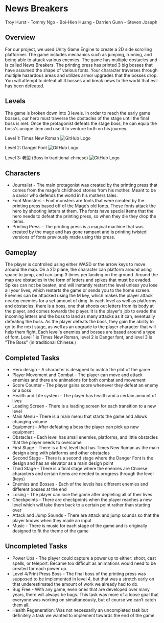 # News Breakers
Troy Hurst - Tommy Ngo - Boi-Hien Huang - Darrien Gunn - Steven Joseph

## Overview
For our project, we used Unity Game Engine to create a 2D side scrolling platformer. The game includes mechanics such as jumping, running, and being able to attack various enemies. The game has multiple obstacles and is called News Breakers.
The printing press has printed 3 big bosses that have assumed the shape of various fonts. Your character traverses through multiple hazardous areas and utilizes armor upgrades that the bosses drop. You will attempt to defeat all 3 bosses and break news to the world that evil has been defeated. 

## Levels
The game is broken down into 3 levels. In order to reach the early game bosses, our hero must traverse the obstacles of the stage until the final boss is met. Once the protagonist defeats the stage boss, he can equip the boss's unique item and use it to venture forth on his journey. 

Level 1: Times New Roman
![GitHub Logo](/facebook-min-capture1.PNG)

Level 2: Danger Font
![GitHub Logo](/facebook-min-capture1.PNG)

Level 3: 老闆 (Boss in traditional chinese)
![GitHub Logo](/facebook-min-capture1.PNG)

## Characters

* Journalist - The main protagonist was created by the printing press that comes from the mage's childhood stories from his mother. Meant to be a savior who defends the world in his mothers tales.
* Font Monsters - Font monsters are fonts that were created by the printing press based off of the Mage’s old fonts. These fonts attack the hero by shooting letters at them. The fonts have special items that the hero needs to defeat the printing press, so when they die they drop the items.
* Printing Press - The printing press is a magical machine that was created by the mage and has gone rampant and is printing twisted versions of fonts previously made using this press. 

## Gameplay
The player is controlled using either WASD or the arrow keys to move around the map. On a 2D plane, the character can platform around using space to jump, and can jump 3 times per landing on the ground. Around the map are obstacles in the form of letters and spikes that must be evaded. Spikes can not be beaten, and will instantly restart the level unless you lose all your lives, which restarts the game or sends you to the home screen. Enemies can be attacked using the M key, which makes the player attack nearby enemies for a set amount of dmg. In each level as well as platforms and obstacles, there is a boss, one that shoots out letters from its body at the player, and comes towards the player. It is the player's job to evade the incoming letters and the boss to land as many attacks as it can, eventually defeating the boss. As the player defeats the boss, they gain the ability to go to the next stage, as well as an upgrade to the player character that will help them fight. Each level's enemies and bosses are based around a type of font. Level 1 is Times New Roman, level 2 is Danger font, and level 3 is "The Boss" (in traditional Chinese.)

## Completed Tasks
* Hero design - A character is designed to match the plot of the game
* Player Movement and Combat - The player can move and attack enemies and there are animations for both combat and movement
* Score Counter - The player gains score whenever they defeat an enemy or a boss
* Health and Life system - The player has health and a certain amount of lives 
* Loading Screen - There is a loading screen for each transition to a new level
* Main Menu - There is a main menu that starts the game and allows changing volume
* Equipment - After defeating a boss the player can pick up new equipment
* Obstacles - Each level has small enemies, platforms, and little obstacles that the player needs to overcome
* First Stage - There is a first level that has Times New Roman as the main design along with platforms and other obstacles
* Second Stage - There is a second stage where the Danger Font is the design and has an elevator as a main design point
* Third Stage - There is a final stage where the enemies are Chinese characters and certain items are needed to progress through the level (keys)
* Enemies and Bosses - Each of the levels has different enemies and different bosses at the end
* Losing - The player can lose the game after depleting all of their lives
* Checkpoints - There are checkpoints when the player reaches a new level which will take them back to a certain point rather than starting over
* Attack and Jump Sounds - There are attack and jump sounds so that the player knows when they made an input
* Music - There is music for each stage of the game and is originally designed to fit the theme of the game

## Uncompleted Tasks
* Power Ups - The player could capture a power up to either: shoot, cast spells, or teleport. Became too difficult as animations would need to be created for each power up.
* Level 4/Print Press Boss - The final boss of the printing press was supposed to be implemented in level 4, but that was a stretch early on that underestimated the amount of work we already had to do.
* Bug Free - With any game, even ones that are developed over many years, there will always be bugs. This task was more of a loose goal that everyone was working on simultaneously, but of course we can’t catch them all.
* Health Regeneration: Was not necessarily an uncompleted task but definitely a task we wanted to implement towards the end of the game.


